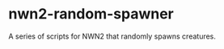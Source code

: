 nwn2-random-spawner
===================

A series of scripts for NWN2 that randomly spawns creatures.